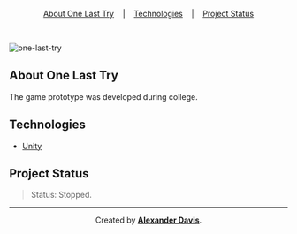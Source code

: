 <p align="center">
<a href="#about-one-last-try">About One Last Try</a>
&nbsp;&nbsp;&nbsp;|&nbsp;&nbsp;&nbsp;
<a href="#technologies">Technologies</a>
&nbsp;&nbsp;&nbsp;|&nbsp;&nbsp;&nbsp;
<a href="#project-status">Project Status</a>
</p>

</br>

![one-last-try](https://user-images.githubusercontent.com/72872854/214962598-d1a079d3-ffd2-4f2f-96a1-619bcafb475b.gif)

## About One Last Try

The game prototype was developed during college.

## Technologies

- [Unity](https://unity.com/)

## Project Status

> Status: Stopped.

<hr></hr>

<p align="center">Created by <a href="https://github.com/shunny2"><b>Alexander Davis</b></a>.<p>
